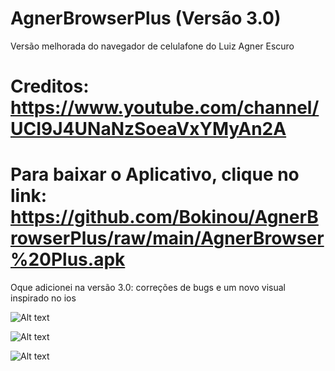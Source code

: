 # AgnerBrowserPlus (Versão 3.0)
Versão melhorada do navegador de celulafone do Luiz Agner Escuro

# Creditos: https://www.youtube.com/channel/UCI9J4UNaNzSoeaVxYMyAn2A

# Para baixar o Aplicativo, clique no link: https://github.com/Bokinou/AgnerBrowserPlus/raw/main/AgnerBrowser%20Plus.apk

Oque adicionei na versão 3.0: correções de bugs e um novo visual inspirado no ios

![Alt text](https://i.ibb.co/0ry8Mfq/agnerbrowser.png "Logo")

![Alt text](https://i.ibb.co/NWtBSZ4/Screenshot-20210909-201440.png "Teste de net (nem moro em rio de janeiro KKKKK)")

![Alt text](https://i.ibb.co/qY76yrx/Screenshot-20210909-201544.png "Youtoba")
